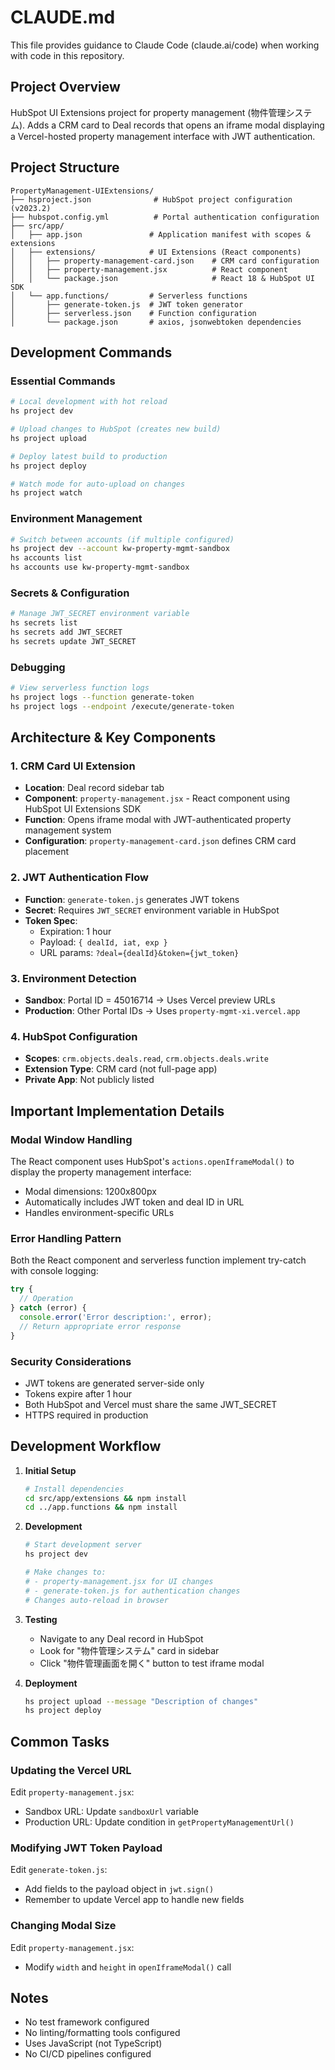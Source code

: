 # CLAUDE.md

This file provides guidance to Claude Code (claude.ai/code) when working with code in this repository.

## Project Overview

HubSpot UI Extensions project for property management (物件管理システム). Adds a CRM card to Deal records that opens an iframe modal displaying a Vercel-hosted property management interface with JWT authentication.

## Project Structure

```
PropertyManagement-UIExtensions/
├── hsproject.json              # HubSpot project configuration (v2023.2)
├── hubspot.config.yml          # Portal authentication configuration
├── src/app/
│   ├── app.json               # Application manifest with scopes & extensions
│   ├── extensions/            # UI Extensions (React components)
│   │   ├── property-management-card.json    # CRM card configuration
│   │   ├── property-management.jsx          # React component
│   │   └── package.json                     # React 18 & HubSpot UI SDK
│   └── app.functions/         # Serverless functions
│       ├── generate-token.js  # JWT token generator
│       ├── serverless.json    # Function configuration
│       └── package.json       # axios, jsonwebtoken dependencies
```

## Development Commands

### Essential Commands
```bash
# Local development with hot reload
hs project dev

# Upload changes to HubSpot (creates new build)
hs project upload

# Deploy latest build to production
hs project deploy

# Watch mode for auto-upload on changes
hs project watch
```

### Environment Management
```bash
# Switch between accounts (if multiple configured)
hs project dev --account kw-property-mgmt-sandbox
hs accounts list
hs accounts use kw-property-mgmt-sandbox
```

### Secrets & Configuration
```bash
# Manage JWT_SECRET environment variable
hs secrets list
hs secrets add JWT_SECRET
hs secrets update JWT_SECRET
```

### Debugging
```bash
# View serverless function logs
hs project logs --function generate-token
hs project logs --endpoint /execute/generate-token
```

## Architecture & Key Components

### 1. **CRM Card UI Extension**
- **Location**: Deal record sidebar tab
- **Component**: `property-management.jsx` - React component using HubSpot UI Extensions SDK
- **Function**: Opens iframe modal with JWT-authenticated property management system
- **Configuration**: `property-management-card.json` defines CRM card placement

### 2. **JWT Authentication Flow**
- **Function**: `generate-token.js` generates JWT tokens
- **Secret**: Requires `JWT_SECRET` environment variable in HubSpot
- **Token Spec**: 
  - Expiration: 1 hour
  - Payload: `{ dealId, iat, exp }`
  - URL params: `?deal={dealId}&token={jwt_token}`

### 3. **Environment Detection**
- **Sandbox**: Portal ID = 45016714 → Uses Vercel preview URLs
- **Production**: Other Portal IDs → Uses `property-mgmt-xi.vercel.app`

### 4. **HubSpot Configuration**
- **Scopes**: `crm.objects.deals.read`, `crm.objects.deals.write`
- **Extension Type**: CRM card (not full-page app)
- **Private App**: Not publicly listed

## Important Implementation Details

### Modal Window Handling
The React component uses HubSpot's `actions.openIframeModal()` to display the property management interface:
- Modal dimensions: 1200x800px
- Automatically includes JWT token and deal ID in URL
- Handles environment-specific URLs

### Error Handling Pattern
Both the React component and serverless function implement try-catch with console logging:
```javascript
try {
  // Operation
} catch (error) {
  console.error('Error description:', error);
  // Return appropriate error response
}
```

### Security Considerations
- JWT tokens are generated server-side only
- Tokens expire after 1 hour
- Both HubSpot and Vercel must share the same JWT_SECRET
- HTTPS required in production

## Development Workflow

1. **Initial Setup**
   ```bash
   # Install dependencies
   cd src/app/extensions && npm install
   cd ../app.functions && npm install
   ```

2. **Development**
   ```bash
   # Start development server
   hs project dev
   
   # Make changes to:
   # - property-management.jsx for UI changes
   # - generate-token.js for authentication changes
   # Changes auto-reload in browser
   ```

3. **Testing**
   - Navigate to any Deal record in HubSpot
   - Look for "物件管理システム" card in sidebar
   - Click "物件管理画面を開く" button to test iframe modal

4. **Deployment**
   ```bash
   hs project upload --message "Description of changes"
   hs project deploy
   ```

## Common Tasks

### Updating the Vercel URL
Edit `property-management.jsx`:
- Sandbox URL: Update `sandboxUrl` variable
- Production URL: Update condition in `getPropertyManagementUrl()`

### Modifying JWT Token Payload
Edit `generate-token.js`:
- Add fields to the payload object in `jwt.sign()`
- Remember to update Vercel app to handle new fields

### Changing Modal Size
Edit `property-management.jsx`:
- Modify `width` and `height` in `openIframeModal()` call

## Notes
- No test framework configured
- No linting/formatting tools configured
- Uses JavaScript (not TypeScript)
- No CI/CD pipelines configured